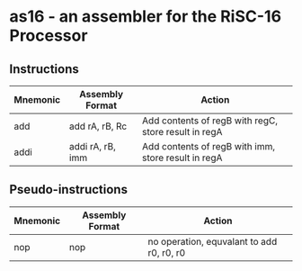 # as16 - an assembler for the RiSC-16 Processor

## Instructions

Mnemonic | Assembly Format | Action
---------|-----------------|-------
add | add rA, rB, Rc | Add contents of regB with regC, store result in regA
addi | addi rA, rB, imm | Add contents of regB with imm, store result in regA

## Pseudo-instructions

Mnemonic | Assembly Format | Action
---------|-----------------|-------
nop | nop | no operation, equvalant to add r0, r0, r0
